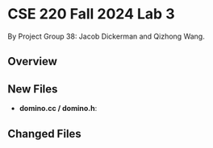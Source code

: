 # CSE 220 Fall 2024 Lab 3
By Project Group 38: Jacob Dickerman and Qizhong Wang.  

## Overview

## New Files

- **domino.cc / domino.h**: 

## Changed Files
